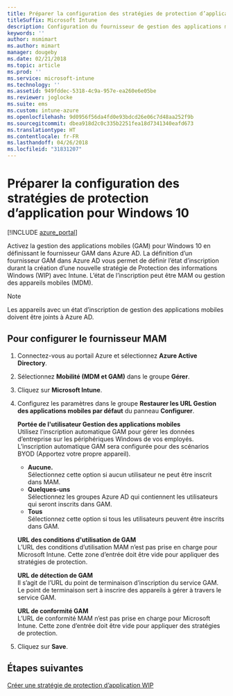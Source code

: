 ```yaml
---
title: Préparer la configuration des stratégies de protection d’application pour Windows 10
titleSuffix: Microsoft Intune
description: Configuration du fournisseur de gestion des applications mobiles dans Azure AD.
keywords: ''
author: msmimart
ms.author: mimart
manager: dougeby
ms.date: 02/21/2018
ms.topic: article
ms.prod: ''
ms.service: microsoft-intune
ms.technology: ''
ms.assetid: 949fddec-5318-4c9a-957e-ea260e6e05be
ms.reviewer: joglocke
ms.suite: ems
ms.custom: intune-azure
ms.openlocfilehash: 9d0956f56da4fd0e93bdcd26e06c7d48aa252f9b
ms.sourcegitcommit: dbea918d2c0c335b2251fea18d7341340eafd673
ms.translationtype: HT
ms.contentlocale: fr-FR
ms.lasthandoff: 04/26/2018
ms.locfileid: "31831207"
---
```

# <a name="get-ready-to-configure-app-protection-policies-for-windows-10"></a>Préparer la configuration des stratégies de protection d’application pour Windows 10 

[!INCLUDE [azure_portal](./includes/azure_portal.md)]

Activez la gestion des applications mobiles (GAM) pour Windows 10 en définissant le fournisseur GAM dans Azure AD. La définition d’un fournisseur GAM dans Azure AD vous permet de définir l’état d’inscription durant la création d’une nouvelle stratégie de Protection des informations Windows (WIP) avec Intune. L’état de l’inscription peut être MAM ou gestion des appareils mobiles (MDM).

> [!NOTE]
> Les appareils avec un état d’inscription de gestion des applications mobiles doivent être joints à Azure AD.

## <a name="to-configure-the-mam-provider"></a>Pour configurer le fournisseur MAM

1. Connectez-vous au portail Azure et sélectionnez **Azure Active Directory**.

2. Sélectionnez **Mobilité (MDM et GAM)** dans le groupe **Gérer**.

3. Cliquez sur **Microsoft Intune**.

4. Configurez les paramètres dans le groupe **Restaurer les URL Gestion des applications mobiles par défaut** du panneau **Configurer**.

   **Portée de l'utilisateur Gestion des applications mobiles**  
   Utilisez l’inscription automatique GAM pour gérer les données d’entreprise sur les périphériques Windows de vos employés. L’inscription automatique GAM sera configurée pour des scénarios BYOD (Apportez votre propre appareil).<ul><li>**Aucune.**<br>Sélectionnez cette option si aucun utilisateur ne peut être inscrit dans MAM.</li><li>**Quelques-uns**<br>Sélectionnez les groupes Azure AD qui contiennent les utilisateurs qui seront inscrits dans GAM.</li><li>**Tous**<br>Sélectionnez cette option si tous les utilisateurs peuvent être inscrits dans GAM.</li></ul>

   **URL des conditions d'utilisation de GAM**  
   L’URL des conditions d’utilisation MAM n’est pas prise en charge pour Microsoft Intune. Cette zone d’entrée doit être vide pour appliquer des stratégies de protection.

   **URL de détection de GAM**  
   Il s’agit de l’URL du point de terminaison d’inscription du service GAM. Le point de terminaison sert à inscrire des appareils à gérer à travers le service GAM.

   **URL de conformité GAM**  
   L’URL de conformité MAM n’est pas prise en charge pour Microsoft Intune. Cette zone d’entrée doit être vide pour appliquer des stratégies de protection. 

5.  Cliquez sur **Save**.

## <a name="next-steps"></a>Étapes suivantes

[Créer une stratégie de protection d’application WIP](windows-information-protection-policy-create.md)
